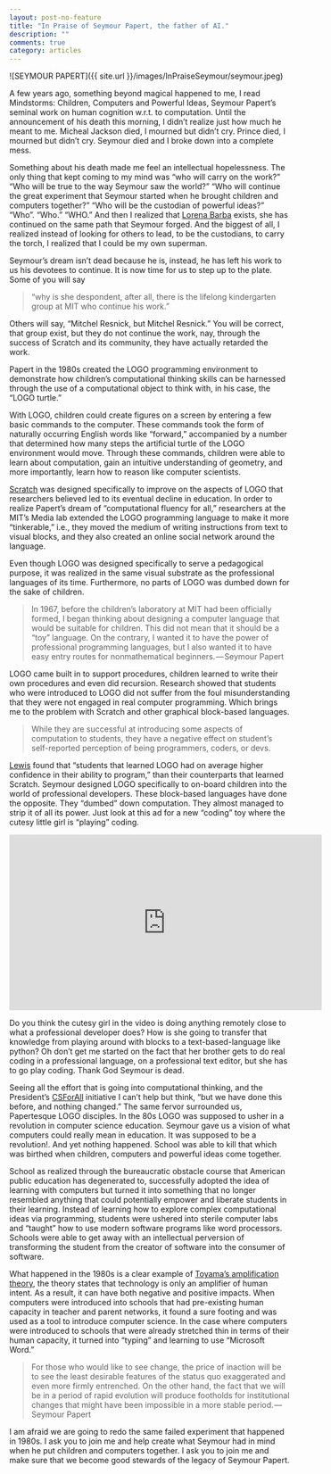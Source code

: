 ```yaml
---
layout: post-no-feature
title: "In Praise of Seymour Papert, the father of AI."
description: ""
comments: true
category: articles
---
```



![SEYMOUR PAPERT]({{ site.url }}/images/InPraiseSeymour/seymour.jpeg)

A few years ago, something beyond magical happened to me, I read Mindstorms: Children, Computers and Powerful Ideas, Seymour Papert’s seminal work on human cognition w.r.t. to computation. Until the announcement of his death this morning, I didn’t realize just how much he meant to me. Micheal Jackson died, I mourned but didn’t cry. Prince died, I mourned but didn’t cry. Seymour died and I broke down into a complete mess.

Something about his death made me feel an intellectual hopelessness. The only thing that kept coming to my mind was “who will carry on the work?” “Who will be true to the way Seymour saw the world?” “Who will continue the great experiment that Seymour started when he brought children and computers together?” “Who will be the custodian of powerful ideas?” “Who”. “Who.” “WHO.” And then I realized that [Lorena Barba](https://medium.com/@lorenaabarba/computational-thinking-i-do-not-think-it-means-what-you-think-it-means-6d39e854fa90#.y1hq6o9jw) exists, she has continued on the same path that Seymour forged. And the biggest of all, I realized instead of looking for others to lead, to be the custodians, to carry the torch, I realized that I could be my own superman.

Seymour’s dream isn’t dead because he is, instead, he has left his work to us his devotees to continue. It is now time for us to step up to the plate. Some of you will say

>“why is she despondent, after all, there is the lifelong kindergarten group at MIT who continue his work.”

Others will say, “Mitchel Resnick, but Mitchel Resnick.” You will be correct, that group exist, but they do not continue the work, nay, through the success of Scratch and its community, they have actually retarded the work.

Papert in the 1980s created the LOGO programming environment to demonstrate how children’s computational thinking skills can be harnessed through the use of a computational object to think with, in his case, the “LOGO turtle.”

With LOGO, children could create figures on a screen by entering a few basic commands to the computer. These commands took the form of naturally occurring English words like “forward,” accompanied by a number that determined how many steps the artificial turtle of the LOGO environment would move. Through these commands, children were able to learn about computation, gain an intuitive understanding of geometry, and more importantly, learn how to reason like computer scientists.

[Scratch](http://web.media.mit.edu/~mres/papers/educational-technology-2012.pdf) was designed specifically to improve on the aspects of LOGO that researchers believed led to its eventual decline in education. In order to realize Papert’s dream of “computational fluency for all,” researchers at the MIT’s Media lab extended the LOGO programming language to make it more “tinkerable,” i.e., they moved the medium of writing instructions from text to visual blocks, and they also created an online social network around the language.

Even though LOGO was designed specifically to serve a pedagogical purpose, it was realized in the same visual substrate as the professional languages of its time. Furthermore, no parts of LOGO was dumbed down for the sake of children.

>In 1967, before the children’s laboratory at MIT had been officially formed, I began thinking about designing a computer language that would be suitable for children. This did not mean that it should be a “toy” language. On the contrary, I wanted it to have the power of professional programming languages, but I also wanted it to have easy entry routes for nonmathematical beginners. — Seymour Papert

LOGO came built in to support procedures, children learned to write their own procedures and even did recursion. Research showed that students who were introduced to LOGO did not suffer from the foul misunderstanding that they were not engaged in real computer programming. Which brings me to the problem with Scratch and other graphical block-based languages.

>While they are successful at introducing some aspects of computation to students, they have a negative effect on student’s self-reported perception of being programmers, coders, or devs.

[Lewis](http://dl.acm.org/citation.cfm?id=1734383) found that “students that learned LOGO had on average higher confidence in their ability to program,” than their counterparts that learned Scratch. Seymour designed LOGO specifically to on-board children into the world of professional developers. These block-based languages have done the opposite. They “dumbed” down computation. They almost managed to strip it of all its power. Just look at this ad for a new “coding” toy where the cutesy little girl is “playing” coding.

<center>
<iframe width="560" height="315" src="https://youtu.be/I9Qm18it47A" frameborder="0" allowfullscreen></iframe>
</center>

Do you think the cutesy girl in the video is doing anything remotely close to what a professional developer does? How is she going to transfer that knowledge from playing around with blocks to a text-based-language like python? Oh don’t get me started on the fact that her brother gets to do real coding in a professional language, on a professional text editor, but she has to go play coding. Thank God Seymour is dead.

Seeing all the effort that is going into computational thinking, and the President’s [CSForAll](https://www.whitehouse.gov/blog/2016/01/30/computer-science-all) initiative I can’t help but think, “but we have done this before, and nothing changed.” The same fervor surrounded us, Papertesque LOGO disciples. In the 80s LOGO was supposed to usher in a revolution in computer science education. Seymour gave us a vision of what computers could really mean in education. It was supposed to be a revolution!. And yet nothing happened. School was able to kill that which was birthed when children, computers and powerful ideas come together.

School as realized through the bureaucratic obstacle course that American public education has degenerated to, successfully adopted the idea of learning with computers but turned it into something that no longer resembled anything that could potentially empower and liberate students in their learning. Instead of learning how to explore complex computational ideas via programming, students were ushered into sterile computer labs and “taught” how to use modern software programs like word processors. Schools were able to get away with an intellectual perversion of transforming the student from the creator of software into the consumer of software.

What happened in the 1980s is a clear example of [Toyama’s amplification theory](http://www.theatlantic.com/technology/archive/2011/03/technology-is-not-the-answer/73065/), the theory states that technology is only an amplifier of human intent. As a result, it can have both negative and positive impacts. When computers were introduced into schools that had pre-existing human capacity in teacher and parent networks, it found a sure footing and was used as a tool to introduce computer science. In the case where computers were introduced to schools that were already stretched thin in terms of their human capacity, it turned into “typing” and learning to use “Microsoft Word.”

>For those who would like to see change, the price of inaction will be to see the least desirable features of the status quo exaggerated and even more firmly entrenched. On the other hand, the fact that we will be in a period of rapid evolution will produce footholds for institutional changes that might have been impossible in a more stable period. — Seymour Papert

I am afraid we are going to redo the same failed experiment that happened in 1980s. I ask you to join me and help create what Seymour had in mind when he put children and computers together. I ask you to join me and make sure that we become good stewards of the legacy of Seymour Papert.
